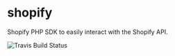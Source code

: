 # shopify
Shopify PHP SDK to easily interact with the Shopify API.

![Travis Build Status](https://travis-ci.org/donutdan4114/shopify.svg?branch=master)
